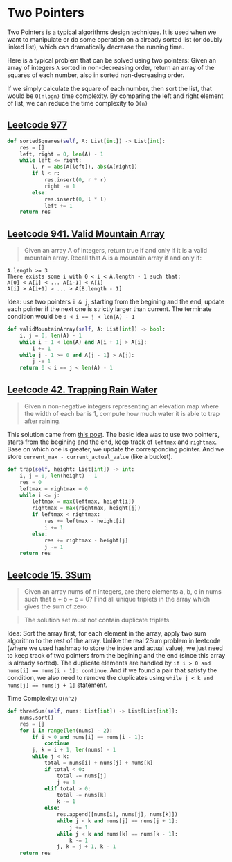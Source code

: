 # Two Pointers
Two Pointers is a typical algorithms design technique. It is used when we want to manipulate or do some operation on a already sorted list (or doubly linked list), which can dramatically decrease the running time. 

Here is a typical problem that can be solved using two pointers: Given an array of integers `A` sorted in non-decreasing order, return an array of the squares of each number, also in sorted non-decreasing order.

If we simply calculate the square of each number, then sort the list, that would be `O(nlogn)` time complexity. By comparing the left and right element of list, we can reduce the time complexity to `O(n)`

## [Leetcode 977](https://leetcode.com/problems/squares-of-a-sorted-array/)
```python
def sortedSquares(self, A: List[int]) -> List[int]:
    res = []
    left, right = 0, len(A) - 1
    while left <= right:
        l, r = abs(A[left]), abs(A[right])
        if l < r:
            res.insert(0, r * r)
            right -= 1
        else:
            res.insert(0, l * l)
            left += 1
    return res
```

## [Leetcode 941. Valid Mountain Array](https://leetcode.com/problems/valid-mountain-array/)
> Given an array A of integers, return true if and only if it is a valid mountain array. Recall that A is a mountain array if and only if:
```
A.length >= 3
There exists some i with 0 < i < A.length - 1 such that:
A[0] < A[1] < ... A[i-1] < A[i]
A[i] > A[i+1] > ... > A[B.length - 1]
```

Idea: use two pointers `i & j`, starting from the begining and the end, update each pointer if the next one is strictly larger than current. The terminate condition would be `0 < i == j < len(A) - 1`

```python
def validMountainArray(self, A: List[int]) -> bool:
    i, j = 0, len(A) - 1
    while i + 1 < len(A) and A[i + 1] > A[i]:
        i += 1
    while j - 1 >= 0 and A[j - 1] > A[j]:
        j -= 1
    return 0 < i == j < len(A) - 1
```

## [Leetcode 42. Trapping Rain Water](https://leetcode.com/problems/trapping-rain-water/)
> Given n non-negative integers representing an elevation map where the width of each bar is 1, compute how much water it is able to trap after raining.

This solution came from [this post](https://leetcode.com/problems/trapping-rain-water/discuss/17391/Share-my-short-solution.). The basic idea was to use two pointers, starts from the begining and the end, keep track of `leftmax` and `rightmax`. Base on which one is greater, we update the corresponding pointer. And we store `current_max - current_actual_value` (like a bucket).

```python
def trap(self, height: List[int]) -> int:
    i, j = 0, len(height) - 1
    res = 0
    leftmax = rightmax = 0
    while i <= j:
        leftmax = max(leftmax, height[i])
        rightmax = max(rightmax, height[j])
        if leftmax < rightmax:
            res += leftmax - height[i]
            i += 1
        else:
            res += rightmax - height[j]
            j -= 1
    return res
```

## [Leetcode 15. 3Sum](https://leetcode.com/problems/3sum/)
> Given an array nums of n integers, are there elements a, b, c in nums such that a + b + c = 0? Find all unique triplets in the array which gives the sum of zero.

> The solution set must not contain duplicate triplets.

Idea: Sort the array first, for each element in the array, apply two sum algorithm to the rest of the array. Unlike the real 2Sum problem in leetcode (where we used hashmap to store the index and actual value), we just need to keep track of two pointers from the begining and the end (since this array is already sorted). The duplicate elements are handled by `if i > 0 and nums[i] == nums[i - 1]: continue`. And if we found a pair that satisfy the condition, we also need to remove the duplicates using `while j < k and nums[j] == nums[j + 1]` statement.

Time Complexity: `O(n^2)`

```python
def threeSum(self, nums: List[int]) -> List[List[int]]:
    nums.sort()
    res = []
    for i in range(len(nums) - 2):
        if i > 0 and nums[i] == nums[i - 1]:
            continue
        j, k = i + 1, len(nums) - 1
        while j < k:
            total = nums[i] + nums[j] + nums[k]
            if total < 0:
                total -= nums[j]
                j += 1
            elif total > 0:
                total -= nums[k]
                k -= 1
            else:
                res.append([nums[i], nums[j], nums[k]])
                while j < k and nums[j] == nums[j + 1]:
                    j += 1
                while j < k and nums[k] == nums[k - 1]:
                    k -= 1
                j, k = j + 1, k - 1
    return res
```